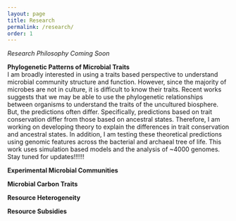 ```yaml
---
layout: page
title: Research
permalink: /research/
order: 1
---
```


*Research Philosophy Coming Soon*

**Phylogenetic Patterns of Microbial Traits** <br>
I am broadly interested in using a traits based perspective to understand microbial community structure and function. However, since the majority of microbes are not in culture, it is difficult to know their traits. Recent works suggests that we may be able to use the phylogenetic relationships between organisms to understand the traits of the uncultured biosphere. But, the predictions often differ. Specifically, predictions based on trait conservation differ from those based on ancestral states. Therefore, I am working on developing theory to explain the differences in trait conservation and ancestral states. In addition, I am testing these theoretical predictions using genomic features across the bacterial and archaeal tree of life. This work uses simulation based models and the analysis of ~4000 genomes. Stay tuned for updates!!!!!!


**Experimental Microbial Communities** <br>



**Microbial Carbon Traits** <br>




**Resource Heterogeneity** <br>


**Resource Subsidies** <br>
